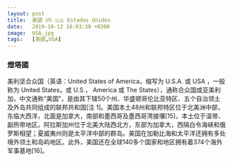 ```yaml
---
layout: post
title:  美國 US 🇺🇸 Estados Unidos
date:   2019-10-12 16:03:30 +0300
image:  USA.jpg
tags:   [美國,USA]
---
```

### 燈塔國
美利坚合众国（英语：United States of America，缩写为 U.S.A. 或 USA ，一般称为 United States，或 U.S.， America 或 The States），通称合众国或亚美利加，中文通称“美国”，是由其下辖50个州、华盛顿哥伦比亚特区、五个自治领土及外岛共同组成的联邦共和国[注 1]。美国本土48州和联邦特区位于北美洲中部，东临大西洋，北面是加拿大，南部和墨西哥及墨西哥湾接壤[15]，本土位于温带、副热带地区。阿拉斯加州位于北美大陆西北方，东部为加拿大，西隔白令海峡和俄罗斯相望；夏威夷州则是太平洋中部的群岛。美国在加勒比海和太平洋还拥有多处境外领土和岛屿地区。此外，美国还在全球140多个国家和地区拥有着374个海外军事基地[16]。
